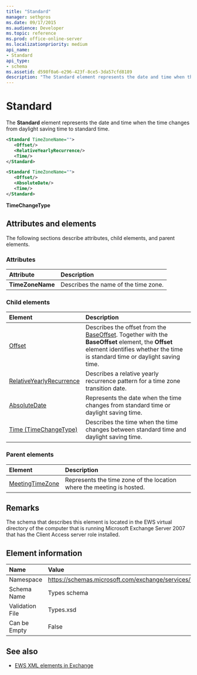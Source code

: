 ```yaml
---
title: "Standard"
manager: sethgros
ms.date: 09/17/2015
ms.audience: Developer
ms.topic: reference
ms.prod: office-online-server
ms.localizationpriority: medium
api_name:
- Standard
api_type:
- schema
ms.assetid: d598f0a6-e296-423f-8ce5-3da57cfd8189
description: "The Standard element represents the date and time when the time changes from daylight saving time to standard time."
---
```


# Standard

The **Standard** element represents the date and time when the time changes from daylight saving time to standard time. 
  
```xml
<Standard TimeZoneName="">
   <Offset/>
   <RelativeYearlyRecurrence/>
   <Time/>
</Standard>
```

```xml
<Standard TimeZoneName="">
   <Offset/>
   <AbsoluteDate/>
   <Time/>
</Standard>
```

**TimeChangeType**

## Attributes and elements

The following sections describe attributes, child elements, and parent elements.
  
### Attributes

|**Attribute**|**Description**|
|:-----|:-----|
|**TimeZoneName** <br/> |Describes the name of the time zone.  <br/> |
   
### Child elements

|**Element**|**Description**|
|:-----|:-----|
|[Offset](offset.md) <br/> |Describes the offset from the [BaseOffset](baseoffset.md). Together with the **BaseOffset** element, the **Offset** element identifies whether the time is standard time or daylight saving time.  <br/> |
|[RelativeYearlyRecurrence](relativeyearlyrecurrence.md) <br/> |Describes a relative yearly recurrence pattern for a time zone transition date.  <br/> |
|[AbsoluteDate](absolutedate.md) <br/> |Represents the date when the time changes from standard time or daylight saving time.  <br/> |
|[Time (TimeChangeType)](time-timechangetype.md) <br/> |Describes the time when the time changes between standard time and daylight saving time.  <br/> |
   
### Parent elements

|**Element**|**Description**|
|:-----|:-----|
|[MeetingTimeZone](meetingtimezone.md) <br/> |Represents the time zone of the location where the meeting is hosted.  <br/> |
   
## Remarks

The schema that describes this element is located in the EWS virtual directory of the computer that is running Microsoft Exchange Server 2007 that has the Client Access server role installed.
  
## Element information

|**Name**|**Value**|
|:-----|:-----|
|Namespace  <br/> |https://schemas.microsoft.com/exchange/services/2006/types  <br/> |
|Schema Name  <br/> |Types schema  <br/> |
|Validation File  <br/> |Types.xsd  <br/> |
|Can be Empty  <br/> |False  <br/> |
   
## See also

- [EWS XML elements in Exchange](ews-xml-elements-in-exchange.md)

